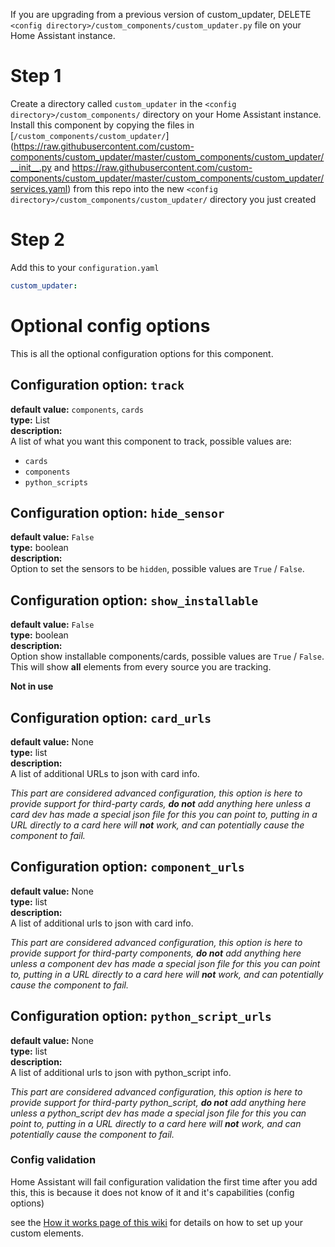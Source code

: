 If you are upgrading from a previous version of custom_updater, DELETE `<config directory>/custom_components/custom_updater.py` file on your Home Assistant instance.

# Step 1

Create a directory called `custom_updater` in the `<config directory>/custom_components/` directory on your Home Assistant instance.
Install this component by copying the files in [`/custom_components/custom_updater/`](https://raw.githubusercontent.com/custom-components/custom_updater/master/custom_components/custom_updater/__init__.py and https://raw.githubusercontent.com/custom-components/custom_updater/master/custom_components/custom_updater/services.yaml) from this repo into the new `<config directory>/custom_components/custom_updater/` directory you just created

# Step 2

Add this to your `configuration.yaml`

```yaml
custom_updater:
```

# Optional config options
This is all the optional configuration options for this component.  

## Configuration option: `track`
**default value:** `components`, `cards`  
**type:** List  
**description:**  
A list of what you want this component to track, possible values are:

- `cards`
- `components`
- `python_scripts`

## Configuration option: `hide_sensor`
**default value:** `False`  
**type:** boolean  
**description:**  
Option to set the sensors to be `hidden`, possible values are `True` / `False`.


## Configuration option: `show_installable`
**default value:** `False`  
**type:** boolean  
**description:**  
Option show installable components/cards, possible values are `True` / `False`.  
This will show **all** elements from every source you are tracking.

__Not in use__

## Configuration option: `card_urls`
**default value:** None  
**type:** list  
**description:**  
A list of additional URLs to json with card info.  

_This part are considered advanced configuration, this option is here to provide support for third-party cards, **do not** add anything here unless a card dev has made a special json file for this you can point to, putting in a URL directly to a card here will **not** work, and can potentially cause the component to fail._

## Configuration option: `component_urls`
**default value:** None  
**type:** list  
**description:**  
A list of additional urls to json with card info.  

_This part are considered advanced configuration, this option is here to provide support for third-party components, **do not** add anything here unless a component dev has made a special json file for this you can point to, putting in a URL directly to a card here will **not** work, and can potentially cause the component to fail._

## Configuration option: `python_script_urls`
**default value:** None  
**type:** list  
**description:**  
A list of additional urls to json with python_script info.  

_This part are considered advanced configuration, this option is here to provide support for third-party python_script, **do not** add anything here unless a python_script dev has made a special json file for this you can point to, putting in a URL directly to a card here will **not** work, and can potentially cause the component to fail._



### Config validation

Home Assistant will fail configuration validation the first time after you add this, this is because it does not know of it and it's capabilities (config options)

see the [How it works page of this wiki](https://custom-components.github.io/custom_updater/How-it-works) for details on how to set up your custom elements.
